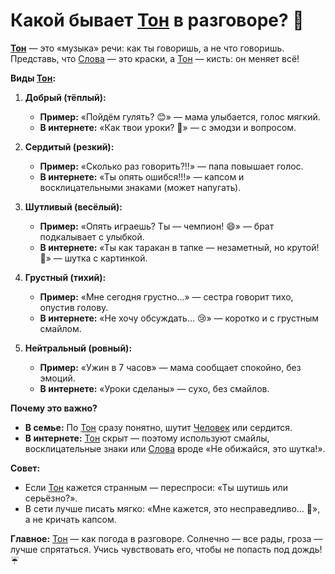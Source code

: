 # Какой бывает [Тон](Tones.md) в разговоре? 🎵  

**[Тон](Tones.md)** — это «музыка» речи: как ты говоришь, а не что говоришь. Представь, что [Слова](words.md) — это краски, а [Тон](Tones.md) — кисть: он меняет всё!  

**Виды [Тон](Tones.md):**  
1. **Добрый (тёплый):**  
   - **Пример:** «Пойдём гулять? 😊» — мама улыбается, голос мягкий.  
   - **В интернете:** «Как твои уроки? 🌟» — с эмодзи и вопросом.  

2. **Сердитый (резкий):**  
   - **Пример:** «Сколько раз говорить?!!» — папа повышает голос.  
   - **В интернете:** «Ты опять ошибся!!!» — капсом и восклицательными знаками (может напугать).  

3. **Шутливый (весёлый):**  
   - **Пример:** «Опять играешь? Ты — чемпион! 😄» — брат подкалывает с улыбкой.  
   - **В интернете:** «Ты как таракан в тапке — незаметный, но крутой! 🐞» — шутка с картинкой.  

4. **Грустный (тихий):**  
   - **Пример:** «Мне сегодня грустно…» — сестра говорит тихо, опустив голову.  
   - **В интернете:** «Не хочу обсуждать… 😢» — коротко и с грустным смайлом.  

5. **Нейтральный (ровный):**  
   - **Пример:** «Ужин в 7 часов» — мама сообщает спокойно, без эмоций.  
   - **В интернете:** «Уроки сделаны» — сухо, без смайлов.  

**Почему это важно?**  
- **В семье:** По [Тон](Tones.md) сразу понятно, шутит [Человек](human.md) или сердится.  
- **В интернете:** [Тон](Tones.md) скрыт — поэтому используют смайлы, восклицательные знаки или [Слова](words.md) вроде «Не обижайся, это шутка!».  

**Совет:**  
- Если [Тон](Tones.md) кажется странным — переспроси: «Ты шутишь или серьёзно?».  
- В сети лучше писать мягко: «Мне кажется, это несправедливо… 🤔», а не кричать капсом.  

**Главное:** [Тон](Tones.md) — как погода в разговоре. Солнечно — все рады, гроза — лучше спрятаться. Учись чувствовать его, чтобы не попасть под дождь! ☔  
